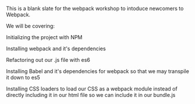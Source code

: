 This is a blank slate for the webpack workshop to intoduce newcomers to Webpack.  

We will be covering:

Initializing the project with NPM

Installing webpack and it's dependencies

Refactoring out our .js file with es6

Installing Babel and it's dependencies for webpack so that we may transpile it down to es5

Installing CSS loaders to load our CSS as a webpack module instead of directly including it in our html file so we can include it in our bundle.js
